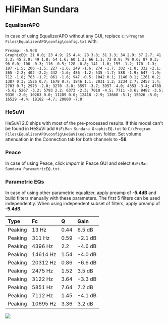 # HiFiMan Sundara

### EqualizerAPO
In case of using EqualizerAPO without any GUI, replace `C:\Program Files\EqualizerAPO\config\config.txt`
with:
```
Preamp: -5.9dB
GraphicEQ: 21 0.0; 23 4.9; 25 4.4; 28 3.8; 31 3.3; 34 2.9; 37 2.7; 41 2.3; 45 2.0; 49 1.8; 54 1.6; 60 1.3; 66 1.1; 72 0.9; 79 0.6; 87 0.3; 96 0.0; 106 -0.3; 116 -0.5; 128 -0.8; 141 -1.0; 155 -1.2; 170 -1.3; 187 -1.5; 206 -1.5; 227 -1.6; 249 -1.6; 274 -1.7; 302 -1.8; 332 -2.1; 365 -2.2; 402 -2.2; 442 -1.6; 486 -1.2; 535 -1.7; 588 -1.9; 647 -1.9; 712 -1.8; 783 -1.7; 861 -1.6; 947 -0.5; 1042 0.1; 1146 0.1; 1261 0.2; 1387 0.3; 1526 0.7; 1678 0.7; 1846 1.1; 2031 1.2; 2234 2.7; 2457 1.4; 2703 0.7; 2973 -2.0; 3270 -3.0; 3597 -3.7; 3957 -4.0; 4353 -3.4; 4788 -5.6; 5267 -3.2; 5793 2.2; 6373 -2.3; 7010 -4.5; 7711 -3.6; 8482 -3.5; 9330 -2.0; 10263 0.0; 11289 0.0; 12418 -2.9; 13660 -5.1; 15026 -5.0; 16529 -4.4; 18182 -4.7; 20000 -7.0
```

### HeSuVi
HeSuVi 2.0 ships with most of the pre-processed results. If this model can't be found in HeSuVi add
`HiFiMan Sundara GraphicEQ.txt` to `C:\Program Files\EqualizerAPO\config\HeSuVi\eq\custom\` folder.
Set volume attenuation in the Connection tab for both channels to **-58**

### Peace
In case of using Peace, click *Import* in Peace GUI and select `HiFiMan Sundara ParametricEQ.txt`.

### Parametric EQs
In case of using other parametric equalizer, apply preamp of **-5.4dB** and build filters manually
with these parameters. The first 5 filters can be used independently.
When using independent subset of filters, apply preamp of **-5.4dB**.

| Type    | Fc       |    Q | Gain    |
|:--------|:---------|:-----|:--------|
| Peaking | 13 Hz    | 0.44 | 6.5 dB  |
| Peaking | 311 Hz   | 0.59 | -2.1 dB |
| Peaking | 4396 Hz  | 2.2  | -4.6 dB |
| Peaking | 14614 Hz | 1.54 | -4.0 dB |
| Peaking | 20312 Hz | 0.86 | -6.6 dB |
| Peaking | 2475 Hz  | 1.52 | 3.5 dB  |
| Peaking | 3122 Hz  | 3.64 | -3.3 dB |
| Peaking | 5851 Hz  | 7.64 | 7.2 dB  |
| Peaking | 7112 Hz  | 1.45 | -4.1 dB |
| Peaking | 10695 Hz | 3.36 | 3.2 dB  |

![](https://raw.githubusercontent.com/jaakkopasanen/AutoEq/master/results/rtings/avg/HiFiMan%20Sundara/HiFiMan%20Sundara.png)